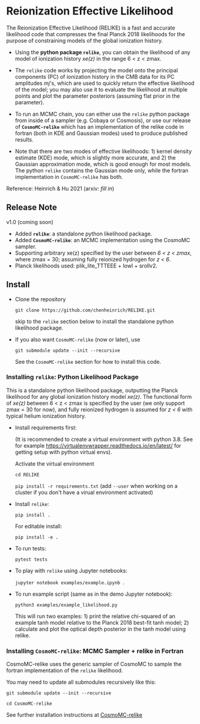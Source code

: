 # Reionization Effective Likelihood

The Reionization Effective Likelihood (RELIKE) is a fast and accurate likelihood code that compresses the final Planck 2018 likelihoods for the purpose of constraining models of the global ionization history.

- Using the **python package `relike`**, you can obtain the likelihood of any model of ionization history _xe(z)_ in the range
6 < z < zmax. 

- The `relike` code works by projecting the model onto the principal components (PC) of ionization history in the CMB data for its PC amplitudes _mj_'s, which are used to quickly return the effective likelihood of the model; you may also use it to evaluate the likelihood at multiple points and plot the parameter posteriors (assuming flat prior in the parameter). 

- To run an MCMC chain, you can either use the `relike` python package from inside of a sampler (e.g. Cobaya or Cosmosis), or use our release of **`CosmoMC-relike`** which has an implementation of the relike code in fortran (both in KDE and Gaussian modes) used to produce published results. 

- Note that there are two modes of effective likelihoods: 1) kernel density estimate (KDE) mode, which is slightly more accurate, and 2) the Gaussian approximation mode, which is good enough for most models. The python `relike` contains the Gaussian mode only, while the fortran implementation in `CosmoMC-relike` has both. 

Reference: Heinrich & Hu 2021 (arxiv: _fill in_)

## Release Note

v1.0 (coming soon)
- Added **`relike`**: a standalone python likelihood package.
- Added **`CosmoMC-relike`**: an MCMC implementation using the CosmoMC sampler. 
- Supporting arbitrary xe(z) specified by the user between _6 < z < zmax_, where zmax = 30; assuming fully reionized hydrogen for _z < 6_.
- Planck likelihoods used: plik_lite_TTTEEE + lowl + srollv2.

## Install

- Clone the repository

  `git clone https://github.com/chenheinrich/RELIKE.git`
  
  skip to the `relike` section below to install the standalone python likelihood package.

- If you also want `CosmoMC-relike` (now or later), use

  `git submodule update --init --recursive` 

  See the `CosmoMC-relike` section for how to install this code. 


### Installing `relike`: Python Likelihood Package

This is a standalone python likelihood package, outputting the Planck likelihood for any global ionization history model _xe(z)_. The functional form of _xe(z)_ between 6 < z < zmax is specified by the user (we only support zmax = 30 for now), and fully reionized hydrogen is assumed for _z < 6_ with typical helium ionization history. 

- Install requirements first: 

  (It is recommended to create a virtual environment with python 3.8. See for example https://virtualenvwrapper.readthedocs.io/en/latest/ for getting setup with python virtual envs).

  Activate the virtual environment

  `cd RELIKE`

  `pip install -r requirements.txt` (add `--user` when working on a cluster if you don't have a virual environment activated)

- Install `relike`:

  `pip install .`

  For editable install: 
  
  `pip install -e .`

- To run tests: 

  `pytest tests`

- To play with `relike` using Jupyter notebooks:

  `jupyter notebook examples/example.ipynb `.

- To run example script (same as in the demo Jupyter notebook): 

  `python3 examples/example_likelihood.py`

  This will run two examples: 1) print the relative chi-squared of an example tanh model relative to the Planck 2018 best-fit tanh model; 2) calculate and plot the optical depth posterior in the tanh model using relike.

### Installing `CosmoMC-relike`: MCMC Sampler + relike in Fortran 

CosmoMC-relike uses the generic sampler of CosmoMC to sample the fortran implementation of the `relike` likelihood. 

You may need to update all submodules recursively like this:

  `git submodule update --init --recursive` 
  
  `cd CosmoMC-relike`
  
See further installation instructions at [CosmoMC-relike](https://github.com/chenheinrich/CosmoMC-relike/tree/develop#readme)

  
  

